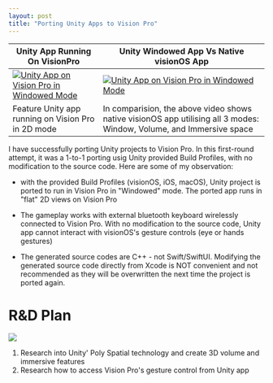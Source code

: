 ```yaml
---
layout: post
title: "Porting Unity Apps to Vision Pro"
---
```


| Unity App Running On VisionPro | Unity Windowed App Vs Native visionOS App |
| --- | --- |
| [![Unity App on Vision Pro in Windowed Mode](https://img.youtube.com/vi/ZqEk3z4zkpg/default.jpg)](https://youtu.be/ZqEk3z4zkpg) | [![Unity App on Vision Pro in Windowed Mode](https://img.youtube.com/vi/gFS8nQsvod0/default.jpg)](https://youtu.be/gFS8nQsvod0) |
| Feature Unity app running on Vision Pro in 2D mode | In comparision, the above video shows native visionOS app utilising all 3 modes: Window, Volume, and Immersive space |

I have successfully porting Unity projects to Vision Pro. In this first-round attempt, it was a 1-to-1 porting usig Unity provided Build Profiles, with no modification to the source code. Here are some of my observation:

- with the provided Build Profiles (visionOS, iOS, macOS), Unity project is ported to run in Vision Pro in "Windowed" mode. The ported app runs in "flat" 2D views on Vision Pro

- The gameplay works with external bluetooth keyboard wirelessly connected to Vision Pro. With no modification to the source code, Unity app cannot interact with visionOS's gesture controls (eye or hands gestures)

- The generated source codes are C++ - not Swift/SwiftUI. Modifying the generated source code directly from Xcode is NOT convenient and not recommended as they will be overwritten the next time the project is ported again.

<!--more-->

# R&D Plan

![](https://github.com/RMIT-Ace/VisionPro-Research/blob/main/res/vision-arch.png)

1) Research into Unity' Poly Spatial technology and create 3D volume and immersive features
2) Research how to access Vision Pro's gesture control from Unity app